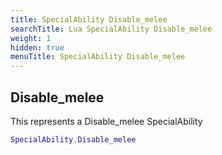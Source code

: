 ```yaml
---
title: SpecialAbility Disable_melee
searchTitle: Lua SpecialAbility Disable_melee
weight: 1
hidden: true
menuTitle: SpecialAbility Disable_melee
---
```

## Disable_melee

This represents a Disable_melee SpecialAbility
```lua
SpecialAbility.Disable_melee
```